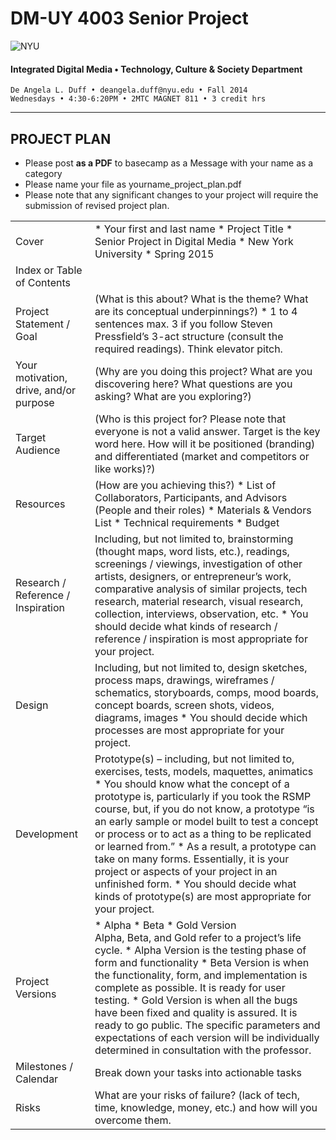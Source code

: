 # DM-UY 4003 Senior Project

![NYU](http://ws2.polishedsolid.com/de/nyu_soe_logo.png)
#### Integrated Digital Media • Technology, Culture & Society Department 

    De Angela L. Duff • deangela.duff@nyu.edu • Fall 2014 
    Wednesdays • 4:30-6:20PM • 2MTC MAGNET 811 • 3 credit hrs

---

## PROJECT PLAN

* Please post **as a PDF** to basecamp as a Message with your name as a category
* Please name your file as yourname_project_plan.pdf
* Please note that any significant changes to your project will require the submission of revised project plan.

<table>
<tr>
    <td>Cover</td>   
    <td>
* Your first and last name
* Project Title
* Senior Project in Digital Media
* New York University
* Spring 2015</td>
</tr>
<tr>
    <td>Index or Table of Contents</td>
    <td></td>
</tr>
<tr>
    <td> Project Statement / Goal</td>    
    <td>(What is this about? What is the theme? What are its conceptual underpinnings?) 
* 1 to 4 sentences max. 3 if you follow Steven Pressfield’s 3-act structure (consult the required readings). Think elevator pitch.</td>
    </tr>
<tr>
    <td>Your motivation, drive, and/or purpose</td> 
    <td>(Why are you doing this project? What are you discovering here? What questions are you asking? What are you exploring?)</td>
</tr>
<tr>
    <td>Target Audience</td> 
    <td>(Who is this project for? Please note that everyone is not a valid answer. Target is the key word here. How will it be positioned (branding) and differentiated (market and competitors or like works)?)</td>
</tr>
<tr>
    <td>Resources</td>   
    <td>(How are you achieving this?)
* List of Collaborators, Participants, and Advisors (People and their roles)
* Materials &amp; Vendors List
* Technical requirements
* Budget</td> 
</tr>
<tr>
<td>Research / Reference / Inspiration</td>        
    <td>Including, but not limited to, brainstorming (thought maps, word lists, etc.), readings, screenings / viewings, investigation of other artists, designers, or entrepreneur’s work, comparative analysis of similar projects, tech research, material research, visual research, collection, interviews, observation, etc.
* You should decide what kinds of research / reference / inspiration is most appropriate for your project.</td>
</tr>
<tr>
    <td>Design</td>  
    <td>Including, but not limited to, design sketches, process maps, drawings, wireframes / schematics, storyboards, comps, mood boards, concept boards, screen shots, videos, diagrams, images 
    * You should decide which processes are most appropriate for your project.</td>
</tr> 
<tr>
<td>Development</td> 
<td>Prototype(s) – including, but not limited to, exercises, tests, models, maquettes, animatics 
* You should know what the concept of a prototype is, particularly if you took the RSMP course, but, if you do not know, a prototype “is an early sample or model built to test a concept or process or to act as a thing to be replicated or learned from.”
* As a result, a prototype can take on many forms. Essentially, it is your project or aspects of your project in an unfinished form.
* You should decide what kinds of prototype(s) are most appropriate for your project.</td>
</tr>
<tr>
    <td>Project Versions</td> 
    <td>* Alpha
    * Beta
    * Gold Version<br>
    Alpha, Beta, and Gold refer to a project’s life cycle.
* Alpha Version is the testing phase of form and functionality
* Beta Version is when the functionality, form, and implementation is complete as possible. It is ready for user testing.
* Gold Version is when all the bugs have been fixed and quality is assured. It is ready to go public.
The specific parameters and expectations of each version will be individually determined in consultation with the professor. </td>
</tr>
<tr>
    <td>Milestones / Calendar</td>
    <td>Break down your tasks into actionable tasks</td>
</tr>
<tr>  
<tr>
    <td>Risks</td>   
    <td>What are your risks of failure? (lack of tech, time, knowledge, money, etc.) and how will you overcome them.</td>
</tr>
</table>







